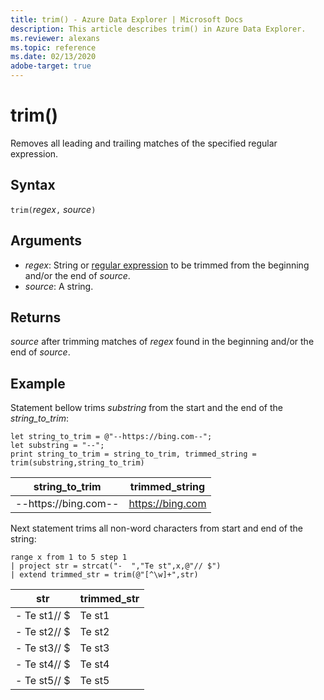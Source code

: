 ```yaml
---
title: trim() - Azure Data Explorer | Microsoft Docs
description: This article describes trim() in Azure Data Explorer.
ms.reviewer: alexans
ms.topic: reference
ms.date: 02/13/2020
adobe-target: true
---
```

# trim()

Removes all leading and trailing matches of the specified regular expression.

## Syntax

`trim(`*regex*`,` *source*`)`

## Arguments

* *regex*: String or [regular expression](re2.md) to be trimmed from the beginning and/or the end of *source*.  
* *source*: A string.

## Returns

*source* after trimming matches of *regex* found in the beginning and/or the end of *source*.

## Example

Statement bellow trims *substring*  from the start and the end of the *string_to_trim*:

```kusto
let string_to_trim = @"--https://bing.com--";
let substring = "--";
print string_to_trim = string_to_trim, trimmed_string = trim(substring,string_to_trim)
```

|string_to_trim|trimmed_string|
|---|---|
|--https://bing.com--|https://bing.com|

Next statement trims all non-word characters from start and end of the string:

```kusto
range x from 1 to 5 step 1
| project str = strcat("-  ","Te st",x,@"// $")
| extend trimmed_str = trim(@"[^\w]+",str)
```

|str|trimmed_str|
|---|---|
|-  Te st1// $|Te st1|
|-  Te st2// $|Te st2|
|-  Te st3// $|Te st3|
|-  Te st4// $|Te st4|
|-  Te st5// $|Te st5|


 